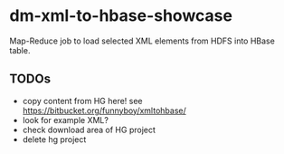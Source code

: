 dm-xml-to-hbase-showcase
========================

Map-Reduce job to load selected XML elements from HDFS into HBase table.

TODOs
------
- copy content from HG here! see https://bitbucket.org/funnyboy/xmltohbase/
- look for example XML?
- check download area of HG project
- delete hg project
